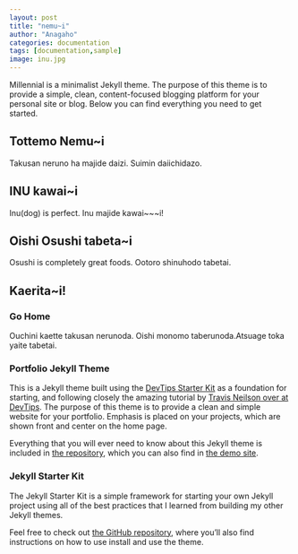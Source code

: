 ```yaml
---
layout: post
title: "nemu~i"
author: "Anagaho"
categories: documentation
tags: [documentation,sample]
image: inu.jpg
---
```


Millennial is a minimalist Jekyll theme. The purpose of this theme is to provide a simple, clean, content-focused blogging platform for your personal site or blog. Below you can find everything you need to get started.

## Tottemo Nemu~i

Takusan neruno ha majide daizi. Suimin daiichidazo.

## INU kawai~i

Inu(dog) is perfect. Inu majide kawai~~~i!

## Oishi Osushi tabeta~i

Osushi is completely great foods. Ootoro shinuhodo tabetai.

## Kaerita~i!

### Go Home

Ouchini kaette takusan nerunoda. 
Oishi monomo taberunoda.Atsuage toka yaite tabetai.

### Portfolio Jekyll Theme

This is a Jekyll theme built using the [DevTips Starter Kit](http://devtipsstarterkit.com/) as a foundation for starting, and following closely the amazing tutorial by [Travis Neilson over at DevTips](https://www.youtube.com/watch?v=T6jKLsxbFg4&list=PL0CB3OvPhDA_STygmp3sDenx3UpdOMk7P). The purpose of this theme is to provide a clean and simple website for your portfolio. Emphasis is placed on your projects, which are shown front and center on the home page.

Everything that you will ever need to know about this Jekyll theme is included in [the repository](https://github.com/LeNPaul/portfolio-jekyll-theme), which you can also find in [the demo site](https://lenpaul.github.io/portfolio-jekyll-theme/).

### Jekyll Starter Kit

The Jekyll Starter Kit is a simple framework for starting your own Jekyll project using all of the best practices that I learned from building my other Jekyll themes.

Feel free to check out <a href="https://github.com/LeNPaul/jekyll-starter-kit" target="_blank">the GitHub repository</a>, where you’ll also find instructions on how to use install and use the theme.
